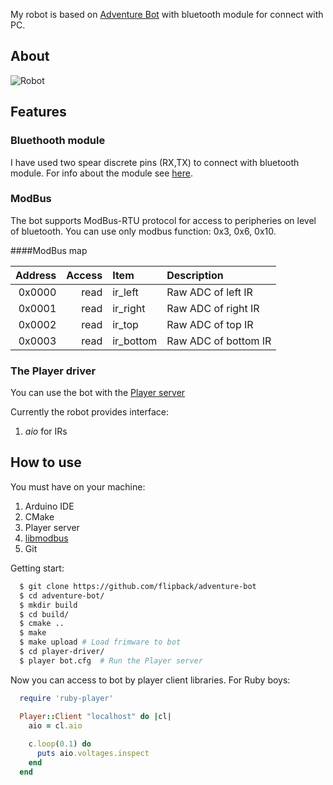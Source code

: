 My robot is based on [Adventure Bot](https://docs.google.com/file/d/0B__O096vyVYqZWRlMTgxYTEtYjY4MS00NWY5LWE4YmQtZGU5MDI4MWZhYjdi/edit?hl=en_US) with bluetooth module for connect with PC.

## About

![Robot](https://plus.google.com/photos/100647047226011286297/albums/5755784805055249585 "Robot")

## Features

### Bluethooth module

I have used two spear discrete pins (RX,TX) to connect with bluetooth module. For info
about the module see [here](http://www.pial.net/post/Using-the-HC-05-Bluetooth-RS232-Serial-module-for-cheap-wireless-communication-with-your-uController.aspx).

### ModBus 

The bot supports ModBus-RTU protocol for access to peripheries on level of bluetooth. You can use only
modbus function: 0x3, 0x6, 0x10.

####ModBus map

| Address | Access  | Item        | Description                 |
|--------:|--------:|:------------|:----------------------------|
| 0x0000  | read    |   ir_left   | Raw ADC of left IR          |
| 0x0001  | read    |   ir_right  | Raw ADC of right IR         |
| 0x0002  | read    |   ir_top    | Raw ADC of top IR           |
| 0x0003  | read    |   ir_bottom | Raw ADC of bottom IR        |

### The Player driver

You can use the bot with the [Player server](http://playerstage.sourceforge.net/) 

Currently the robot provides interface:

  1. *aio* for IRs

## How to use

You must have on your machine:
  1. Arduino IDE
  2. CMake
  3. Player server
  4. [libmodbus](http://www.libmodbus.org/)
  5. Git

Getting start:

  ```sh
    $ git clone https://github.com/flipback/adventure-bot
    $ cd adventure-bot/
    $ mkdir build
    $ cd build/
    $ cmake ..
    $ make
    $ make upload # Load frimware to bot
    $ cd player-driver/
    $ player bot.cfg  # Run the Player server
  ```

Now you can access to bot by player client libraries. For Ruby boys:

  ```ruby
    require 'ruby-player'

    Player::Client "localhost" do |cl|
      aio = cl.aio
      
      c.loop(0.1) do
        puts aio.voltages.inspect
      end
    end
    
